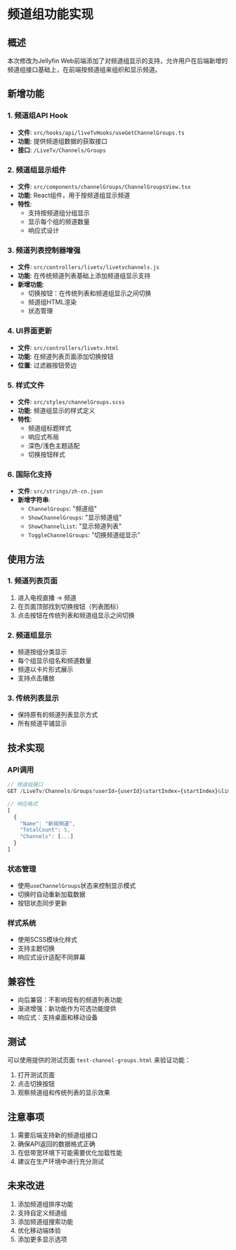 # 频道组功能实现

## 概述

本次修改为Jellyfin Web前端添加了对频道组显示的支持，允许用户在后端新增的频道组接口基础上，在前端按频道组来组织和显示频道。

## 新增功能

### 1. 频道组API Hook
- **文件**: `src/hooks/api/liveTvHooks/useGetChannelGroups.ts`
- **功能**: 提供频道组数据的获取接口
- **接口**: `/LiveTv/Channels/Groups`

### 2. 频道组显示组件
- **文件**: `src/components/channelGroups/ChannelGroupsView.tsx`
- **功能**: React组件，用于按频道组显示频道
- **特性**: 
  - 支持按频道组分组显示
  - 显示每个组的频道数量
  - 响应式设计

### 3. 频道列表控制器增强
- **文件**: `src/controllers/livetv/livetvchannels.js`
- **功能**: 在传统频道列表基础上添加频道组显示支持
- **新增功能**:
  - 切换按钮：在传统列表和频道组显示之间切换
  - 频道组HTML渲染
  - 状态管理

### 4. UI界面更新
- **文件**: `src/controllers/livetv.html`
- **功能**: 在频道列表页面添加切换按钮
- **位置**: 过滤器按钮旁边

### 5. 样式文件
- **文件**: `src/styles/channelGroups.scss`
- **功能**: 频道组显示的样式定义
- **特性**:
  - 频道组标题样式
  - 响应式布局
  - 深色/浅色主题适配
  - 切换按钮样式

### 6. 国际化支持
- **文件**: `src/strings/zh-cn.json`
- **新增字符串**:
  - `ChannelGroups`: "频道组"
  - `ShowChannelGroups`: "显示频道组"
  - `ShowChannelList`: "显示频道列表"
  - `ToggleChannelGroups`: "切换频道组显示"

## 使用方法

### 1. 频道列表页面
1. 进入电视直播 -> 频道
2. 在页面顶部找到切换按钮（列表图标）
3. 点击按钮在传统列表和频道组显示之间切换

### 2. 频道组显示
- 频道按组分类显示
- 每个组显示组名和频道数量
- 频道以卡片形式展示
- 支持点击播放

### 3. 传统列表显示
- 保持原有的频道列表显示方式
- 所有频道平铺显示

## 技术实现

### API调用
```javascript
// 频道组接口
GET /LiveTv/Channels/Groups?userId={userId}&startIndex={startIndex}&limit={limit}

// 响应格式
[
  {
    "Name": "新闻频道",
    "TotalCount": 5,
    "Channels": [...]
  }
]
```

### 状态管理
- 使用`useChannelGroups`状态来控制显示模式
- 切换时自动重新加载数据
- 按钮状态同步更新

### 样式系统
- 使用SCSS模块化样式
- 支持主题切换
- 响应式设计适配不同屏幕

## 兼容性

- 向后兼容：不影响现有的频道列表功能
- 渐进增强：新功能作为可选功能提供
- 响应式：支持桌面和移动设备

## 测试

可以使用提供的测试页面 `test-channel-groups.html` 来验证功能：
1. 打开测试页面
2. 点击切换按钮
3. 观察频道组和传统列表的显示效果

## 注意事项

1. 需要后端支持新的频道组接口
2. 确保API返回的数据格式正确
3. 在低带宽环境下可能需要优化加载性能
4. 建议在生产环境中进行充分测试

## 未来改进

1. 添加频道组排序功能
2. 支持自定义频道组
3. 添加频道组搜索功能
4. 优化移动端体验
5. 添加更多显示选项 